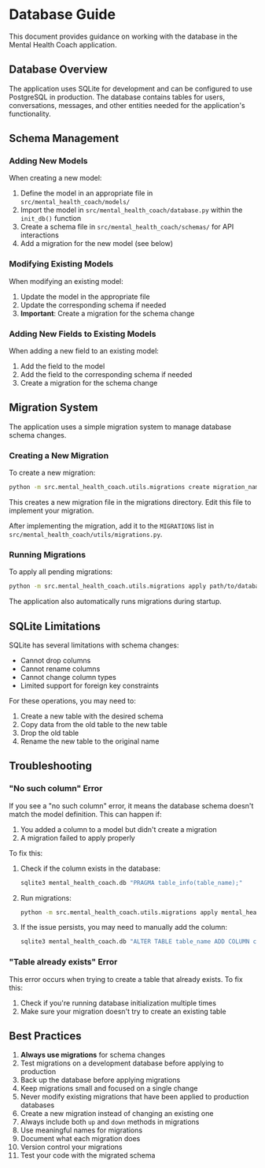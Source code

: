 # Database Guide

This document provides guidance on working with the database in the Mental Health Coach application.

## Database Overview

The application uses SQLite for development and can be configured to use PostgreSQL in production. The database contains tables for users, conversations, messages, and other entities needed for the application's functionality.

## Schema Management

### Adding New Models

When creating a new model:

1. Define the model in an appropriate file in `src/mental_health_coach/models/`
2. Import the model in `src/mental_health_coach/database.py` within the `init_db()` function
3. Create a schema file in `src/mental_health_coach/schemas/` for API interactions
4. Add a migration for the new model (see below)

### Modifying Existing Models

When modifying an existing model:

1. Update the model in the appropriate file
2. Update the corresponding schema if needed
3. **Important**: Create a migration for the schema change

### Adding New Fields to Existing Models

When adding a new field to an existing model:

1. Add the field to the model
2. Add the field to the corresponding schema if needed
3. Create a migration for the schema change

## Migration System

The application uses a simple migration system to manage database schema changes.

### Creating a New Migration

To create a new migration:

```bash
python -m src.mental_health_coach.utils.migrations create migration_name "Description of what this migration does"
```

This creates a new migration file in the migrations directory. Edit this file to implement your migration.

After implementing the migration, add it to the `MIGRATIONS` list in `src/mental_health_coach/utils/migrations.py`.

### Running Migrations

To apply all pending migrations:

```bash
python -m src.mental_health_coach.utils.migrations apply path/to/database.db
```

The application also automatically runs migrations during startup.

## SQLite Limitations

SQLite has several limitations with schema changes:

- Cannot drop columns
- Cannot rename columns
- Cannot change column types
- Limited support for foreign key constraints

For these operations, you may need to:

1. Create a new table with the desired schema
2. Copy data from the old table to the new table
3. Drop the old table
4. Rename the new table to the original name

## Troubleshooting

### "No such column" Error

If you see a "no such column" error, it means the database schema doesn't match the model definition. This can happen if:

1. You added a column to a model but didn't create a migration
2. A migration failed to apply properly

To fix this:

1. Check if the column exists in the database:
   ```bash
   sqlite3 mental_health_coach.db "PRAGMA table_info(table_name);"
   ```
2. Run migrations:
   ```bash
   python -m src.mental_health_coach.utils.migrations apply mental_health_coach.db
   ```
3. If the issue persists, you may need to manually add the column:
   ```bash
   sqlite3 mental_health_coach.db "ALTER TABLE table_name ADD COLUMN column_name COLUMN_TYPE;"
   ```

### "Table already exists" Error

This error occurs when trying to create a table that already exists. To fix this:

1. Check if you're running database initialization multiple times
2. Make sure your migration doesn't try to create an existing table

## Best Practices

1. **Always use migrations** for schema changes
2. Test migrations on a development database before applying to production
3. Back up the database before applying migrations
4. Keep migrations small and focused on a single change
5. Never modify existing migrations that have been applied to production databases
6. Create a new migration instead of changing an existing one
7. Always include both `up` and `down` methods in migrations
8. Use meaningful names for migrations
9. Document what each migration does
10. Version control your migrations
11. Test your code with the migrated schema 